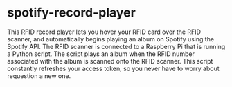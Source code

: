 # spotify-record-player
This RFID record player lets you hover your RFID card over the RFID scanner, and automatically begins playing an album on Spotify using the Spotify API. The RFID scanner is connected to a Raspberry Pi that is running a Python script. The script plays an album when the RFID number associated with the album is scanned onto the RFID scanner. This script constantly refreshes your access token, so you never have to worry about requestion a new one. 
